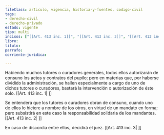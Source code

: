 ```yaml
---
fileClass: articulo, vigencia, historia-y-fuentes, codigo-civil
tags:
- derecho-civil
- derecho-privado
estado: vigente
tipo: multi
incisos: ["[[Art. 413 inc. 1]]", "[[Art. 413 inc. 3]]", "[[Art. 413 inc. 2]]"]
libro:
titulo:
parrafo:
corriente-juridica:

---
```

Habiendo muchos tutores o curadores generales, todos ellos autorizarán de consuno los actos y contratos del pupilo; pero en materias que, por haberse dividido la administración, se hallen especialmente a cargo de uno de dichos tutores o curadores, bastará la intervención o autorización de éste solo. [[Art. 413 inc. 1| ]]

Se entenderá que los tutores o curadores obran de consuno, cuando uno de ellos lo hiciere a nombre de los otros, en virtud de un mandato en forma; pero subsistirá en este caso la responsabilidad solidaria de los mandantes. [[Art. 413 inc. 2| ]]

En caso de discordia entre ellos, decidirá el juez. [[Art. 413 inc. 3| ]]